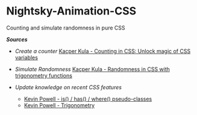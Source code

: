 # Nightsky-Animation-CSS
Counting and simulate randomness in pure CSS

**_Sources_**
* _Create a counter_
[Kacper Kula - Counting in CSS: Unlock magic of CSS variables](https://medium.com/hypersphere-codes/counting-in-css-unlock-magic-of-css-variables-8e610881097a)

* _Simulate Randomness_
[Kacper Kula - Randomness in CSS with trigonometry functions](https://medium.com/hypersphere-codes/randomness-in-css-with-trigonometry-functions-fac71c89cd23)

* _Update knowledge on recent CSS features_
   * [Kevin Powell - is() / has() / where() pseudo-classes](https://www.youtube.com/watch?v=3ncFpP8GP4g)
   * [Kevin Powell - Trigonometry](https://www.youtube.com/watch?v=eO33Rh3GFGk)
